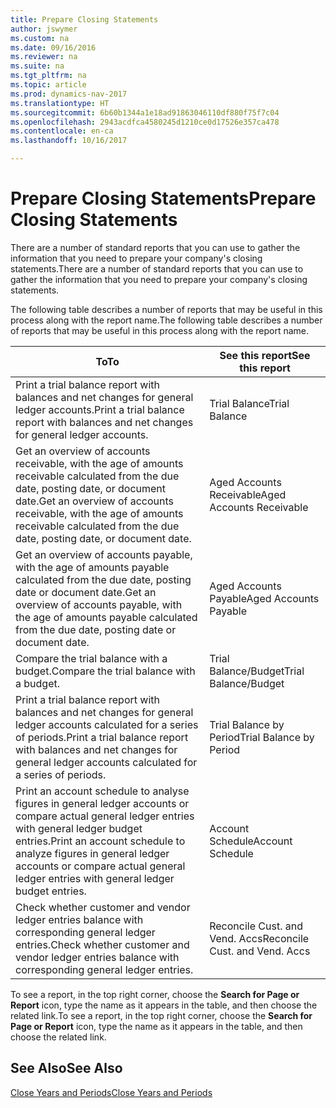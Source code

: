 ```yaml
---
title: Prepare Closing Statements
author: jswymer
ms.custom: na
ms.date: 09/16/2016
ms.reviewer: na
ms.suite: na
ms.tgt_pltfrm: na
ms.topic: article
ms.prod: dynamics-nav-2017
ms.translationtype: HT
ms.sourcegitcommit: 6b60b1344a1e18ad91863046110df880f75f7c04
ms.openlocfilehash: 2943acdfca4580245d1210ce0d17526e357ca478
ms.contentlocale: en-ca
ms.lasthandoff: 10/16/2017

---
```

# <a name="prepare-closing-statements"></a><span data-ttu-id="63041-102">Prepare Closing Statements</span><span class="sxs-lookup"><span data-stu-id="63041-102">Prepare Closing Statements</span></span>
<span data-ttu-id="63041-103">There are a number of standard reports that you can use to gather the information that you need to prepare your company's closing statements.</span><span class="sxs-lookup"><span data-stu-id="63041-103">There are a number of standard reports that you can use to gather the information that you need to prepare your company's closing statements.</span></span>

<span data-ttu-id="63041-104">The following table describes a number of reports that may be useful in this process along with the report name.</span><span class="sxs-lookup"><span data-stu-id="63041-104">The following table describes a number of reports that may be useful in this process along with the report name.</span></span>


|<span data-ttu-id="63041-105">To</span><span class="sxs-lookup"><span data-stu-id="63041-105">To</span></span>     |<span data-ttu-id="63041-106">See this report</span><span class="sxs-lookup"><span data-stu-id="63041-106">See this report</span></span>       |
|-------|----------------------|
|<span data-ttu-id="63041-107">Print a trial balance report with balances and net changes for general ledger accounts.</span><span class="sxs-lookup"><span data-stu-id="63041-107">Print a trial balance report with balances and net changes for general ledger accounts.</span></span>|<span data-ttu-id="63041-108">Trial Balance</span><span class="sxs-lookup"><span data-stu-id="63041-108">Trial Balance</span></span>|
|<span data-ttu-id="63041-109">Get an overview of accounts receivable, with the age of amounts receivable calculated from the due date, posting date, or document date.</span><span class="sxs-lookup"><span data-stu-id="63041-109">Get an overview of accounts receivable, with the age of amounts receivable calculated from the due date, posting date, or document date.</span></span>|<span data-ttu-id="63041-110">Aged Accounts Receivable</span><span class="sxs-lookup"><span data-stu-id="63041-110">Aged Accounts Receivable</span></span>|
|<span data-ttu-id="63041-111">Get an overview of accounts payable, with the age of amounts payable calculated from the due date, posting date or document date.</span><span class="sxs-lookup"><span data-stu-id="63041-111">Get an overview of accounts payable, with the age of amounts payable calculated from the due date, posting date or document date.</span></span>|<span data-ttu-id="63041-112">Aged Accounts Payable</span><span class="sxs-lookup"><span data-stu-id="63041-112">Aged Accounts Payable</span></span>|
|<span data-ttu-id="63041-113">Compare the trial balance with a budget.</span><span class="sxs-lookup"><span data-stu-id="63041-113">Compare the trial balance with a budget.</span></span>|<span data-ttu-id="63041-114">Trial Balance/Budget</span><span class="sxs-lookup"><span data-stu-id="63041-114">Trial Balance/Budget</span></span>|
|<span data-ttu-id="63041-115">Print a trial balance report with balances and net changes for general ledger accounts calculated for a series of periods.</span><span class="sxs-lookup"><span data-stu-id="63041-115">Print a trial balance report with balances and net changes for general ledger accounts calculated for a series of periods.</span></span>|<span data-ttu-id="63041-116">Trial Balance by Period</span><span class="sxs-lookup"><span data-stu-id="63041-116">Trial Balance by Period</span></span>|
|<span data-ttu-id="63041-117">Print an account schedule to analyse figures in general ledger accounts or compare actual general ledger entries with general ledger budget entries.</span><span class="sxs-lookup"><span data-stu-id="63041-117">Print an account schedule to analyze figures in general ledger accounts or compare actual general ledger entries with general ledger budget entries.</span></span>|<span data-ttu-id="63041-118">Account Schedule</span><span class="sxs-lookup"><span data-stu-id="63041-118">Account Schedule</span></span>|
|<span data-ttu-id="63041-119">Check whether customer and vendor ledger entries balance with corresponding general ledger entries.</span><span class="sxs-lookup"><span data-stu-id="63041-119">Check whether customer and vendor ledger entries balance with corresponding general ledger entries.</span></span>|<span data-ttu-id="63041-120">Reconcile Cust. and Vend. Accs</span><span class="sxs-lookup"><span data-stu-id="63041-120">Reconcile Cust. and Vend. Accs</span></span>|
<span data-ttu-id="63041-121">To see a report, in the top right corner, choose the **Search for Page or Report** icon, type the name as it appears in the table, and then choose the related link.</span><span class="sxs-lookup"><span data-stu-id="63041-121">To see a report, in the top right corner, choose the **Search for Page or Report** icon, type the name as it appears in the table, and then choose the related link.</span></span>
## <a name="see-also"></a><span data-ttu-id="63041-122">See Also</span><span class="sxs-lookup"><span data-stu-id="63041-122">See Also</span></span>
[<span data-ttu-id="63041-123">Close Years and Periods</span><span class="sxs-lookup"><span data-stu-id="63041-123">Close Years and Periods</span></span>](year-close-years-periods.md)

